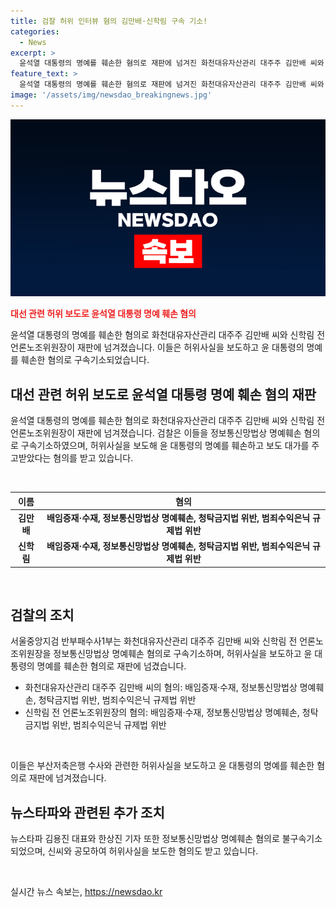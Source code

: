 ```yaml
---
title: 검찰 허위 인터뷰 혐의 김만배·신학림 구속 기소!
categories:
  - News
excerpt: >
  윤석열 대통령의 명예를 훼손한 혐의로 재판에 넘겨진 화천대유자산관리 대주주 김만배 씨와 신학림 전 언론노조위원장. 서울중앙지검 반부패수사1부는 김 씨와 신 씨를 배임증재·수재, 정보통신망법상 명예훼손 등 혐의로 구속기소했다. 뉴스타파가 보도한 허위사실을 공모해 보도한 혐의로 뉴스타파 김용진 대표와 한상진 기자도 명예훼손 혐의로 불구속기소됐다.
feature_text: >
  윤석열 대통령의 명예를 훼손한 혐의로 재판에 넘겨진 화천대유자산관리 대주주 김만배 씨와 신학림 전 언론노조위원장. 서울중앙지검 반부패수사1부는 김 씨와 신 씨를 배임증재·수재, 정보통신망법상 명예훼손 등 혐의로 구속기소했다. 뉴스타파가 보도한 허위사실을 공모해 보도한 혐의로 뉴스타파 김용진 대표와 한상진 기자도 명예훼손 혐의로 불구속기소됐다.
image: '/assets/img/newsdao_breakingnews.jpg'
---
```


<p><img src="/assets/img/newsdao_breakingnews.jpg" alt="flaretime 속보" /></p>

<p><b><span style="color: #ee2323;">대선 관련 허위 보도로 윤석열 대통령 명예 훼손 혐의</span></b></p>

<p>윤석열 대통령의 명예를 훼손한 혐의로 화천대유자산관리 대주주 김만배 씨와 신학림 전 언론노조위원장이 재판에 넘겨졌습니다. 이들은 허위사실을 보도하고 윤 대통령의 명예를 훼손한 혐의로 구속기소되었습니다.</p>

<h2 data-ke-size="size26">대선 관련 허위 보도로 윤석열 대통령 명예 훼손 혐의 재판</h2>

<p>윤석열 대통령의 명예를 훼손한 혐의로 화천대유자산관리 대주주 김만배 씨와 신학림 전 언론노조위원장이 재판에 넘겨졌습니다. 검찰은 이들을 정보통신망법상 명예훼손 혐의로 구속기소하였으며, 허위사실을 보도해 윤 대통령의 명예를 훼손하고 보도 대가를 주고받았다는 혐의를 받고 있습니다.</p>

<p data-ke-size="size16">&nbsp;</p>

<table>
    <thead>
        <tr>
            <th>이름</th>
            <th>혐의</th>
        </tr>
    </thead>
    <tbody>
        <tr>
            <td style="text-align: center; height: 17px;"><b>김만배</b></td>
            <td style="text-align: center; height: 17px;"><b>배임증재·수재, 정보통신망법상 명예훼손, 청탁금지법 위반, 범죄수익은닉 규제법 위반</b></td>
        </tr>
        <tr>
            <td style="text-align: center; height: 17px;"><b>신학림</b></td>
            <td style="text-align: center; height: 17px;"><b>배임증재·수재, 정보통신망법상 명예훼손, 청탁금지법 위반, 범죄수익은닉 규제법 위반</b></td>
        </tr>
    </tbody>
</table>

<p data-ke-size="size16">&nbsp;</p>

<h2 data-ke-size="size26">검찰의 조치</h2>

<p>서울중앙지검 반부패수사1부는 화천대유자산관리 대주주 김만배 씨와 신학림 전 언론노조위원장을 정보통신망법상 명예훼손 혐의로 구속기소하며, 허위사실을 보도하고 윤 대통령의 명예를 훼손한 혐의로 재판에 넘겼습니다.</p>

<ul>
  <li>화천대유자산관리 대주주 김만배 씨의 혐의: 배임증재·수재, 정보통신망법상 명예훼손, 청탁금지법 위반, 범죄수익은닉 규제법 위반</li>
  <li>신학림 전 언론노조위원장의 혐의: 배임증재·수재, 정보통신망법상 명예훼손, 청탁금지법 위반, 범죄수익은닉 규제법 위반</li>
</ul>

<p data-ke-size="size16">&nbsp;</p>

<p>이들은 부산저축은행 수사와 관련한 허위사실을 보도하고 윤 대통령의 명예를 훼손한 혐의로 재판에 넘겨졌습니다.</p>

<h2 data-ke-size="size26">뉴스타파와 관련된 추가 조치</h2>

<p>뉴스타파 김용진 대표와 한상진 기자 또한 정보통신망법상 명예훼손 혐의로 불구속기소되었으며, 신씨와 공모하여 허위사실을 보도한 혐의도 받고 있습니다.</p>

<p data-ke-size="size16">&nbsp;</p>
실시간 뉴스 속보는, <a href="https://newsdao.kr" rel="dofollow">https://newsdao.kr</a>


